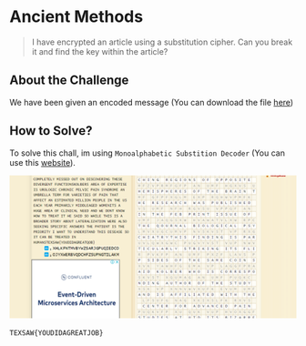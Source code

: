 # Ancient Methods
> I have encrypted an article using a substitution cipher. Can you break it and find the key within the article?

## About the Challenge
We have been given an encoded message (You can download the file [here](substitution.txt))

## How to Solve?
To solve this chall, im using `Monoalphabetic Substition Decoder` (You can use this [website](https://www.dcode.fr/monoalphabetic-substitution)).

![flag](images/flag.png)

```
TEXSAW{YOUDIDAGREATJOB}
```